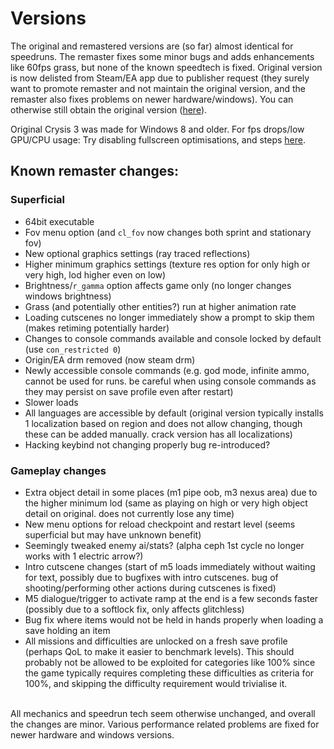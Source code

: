 # Versions
The original and remastered versions are (so far) almost identical for speedruns. The remaster fixes some minor bugs and adds enhancements like 60fps grass, but none of the known speedtech is fixed. Original version is now delisted from Steam/EA app due to publisher request (they surely want to promote remaster and not maintain the original version, and the remaster also fixes problems on newer hardware/windows). You can otherwise still obtain the original version ([here](https://pastebin.com/kF8Uh54r)).

Original Crysis 3 was made for Windows 8 and older. For fps drops/low GPU/CPU usage: Try disabling fullscreen optimisations, and steps [here](https://www.pcgamingwiki.com/wiki/Crysis_3#Frame_rate_capped_at_100_or_64_FPS.2C_even_with_V-Sync_disabled).

## Known remaster changes:
### Superficial
* 64bit executable
* Fov menu option (and `cl_fov` now changes both sprint and stationary fov)
* New optional graphics settings (ray traced reflections)
* Higher minimum graphics settings (texture res option for only high or very high, lod higher even on low)
* Brightness/`r_gamma` option affects game only (no longer changes windows brightness)
* Grass (and potentially other entities?) run at higher animation rate
* Loading cutscenes no longer immediately show a prompt to skip them (makes retiming potentially harder)
* Changes to console commands available and console locked by default (use `con_restricted 0`)
* Origin/EA drm removed (now steam drm)
* Newly accessible console commands (e.g. god mode, infinite ammo, cannot be used for runs. be careful when using console commands as they may persist on save profile even after restart)
* Slower loads
* All languages are accessible by default (original version typically installs 1 localization based on region and does not allow changing, though these can be added manually. crack version has all localizations)
* Hacking keybind not changing properly bug re-introduced?
### Gameplay changes
* Extra object detail in some places (m1 pipe oob, m3 nexus area) due to the higher minimum lod (same as playing on high or very high object detail on original. does not currently lose any time)
* New menu options for reload checkpoint and restart level (seems superficial but may have unknown benefit)
* Seemingly tweaked enemy ai/stats? (alpha ceph 1st cycle no longer works with 1 electric arrow?)
* Intro cutscene changes (start of m5 loads immediately without waiting for text, possibly due to bugfixes with intro cutscenes. bug of shooting/performing other actions during cutscenes is fixed)
* M5 dialogue/trigger to activate ramp at the end is a few seconds faster (possibly due to a softlock fix, only affects glitchless)
* Bug fix where items would not be held in hands properly when loading a save holding an item
* All missions and difficulties are unlocked on a fresh save profile (perhaps QoL to make it easier to benchmark levels). This should probably not be allowed to be exploited for categories like 100% since the game typically requires completing these difficulties as criteria for 100%, and skipping the difficulty requirement would trivialise it.
<br>
All mechanics and speedrun tech seem otherwise unchanged, and overall the changes are minor. Various performance related problems are fixed for newer hardware and windows versions.
